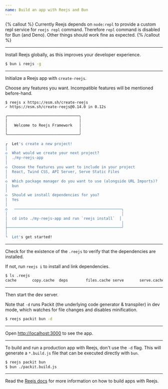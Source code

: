 ```yaml
---
name: Build an app with Reejs and Bun
---
```


{% callout %}
Currently Reejs depends on `node:repl` to provide a custom repl service for `reejs repl` command. Therefore `repl` command is disabled for Bun (and Deno). Other things should work fine as expected.
{% /callout %}

---

Install Reejs globally, as this improves your developer experience.

```sh
$ bun i reejs -g
```

---

Initialize a Reejs app with `create-reejs`.

Choose any features you want. Incompatible features will be mentioned before-hand.

```sh
$ reejs x https://esm.sh/create-reejs
✓ https://esm.sh/create-reejs@0.14.0 in 0.12s

╭────────────────────────────────╮
│                                │
│   Welcome to Reejs Framework   │
│                                │
╰────────────────────────────────╯

┌  Let's create a new project!
│
◇  What would we create your next project?
│  ./my-reejs-app
│
◇  Choose the features you want to include in your project
│  React, Twind CSS, API Server, Serve Static Files
│
◇  Which package manager do you want to use (alongside URL Imports)?
│  bun
│
◇  Should we install dependencies for you?
│  Yes
│
◇   ────────────────────────────────────────────────╮
│                                                   │
│  cd into ./my-reejs-app and run `reejs install`  │
│                                                   │
├───────────────────────────────────────────────────╯
│
└  Let's get started!

```

---

Check for the existence of the `.reejs` to verify that the dependencies are installed.

If not, run `reejs i` to install and link dependencies.

```sh
$ ls .reejs
cache       copy.cache  deps        files.cache serve       serve.cache
```

---

Then start the dev server.

Note that `-d` runs Packit (the underlying code generator & transpiler) in dev mode, which watches for file changes and disables minification.

```sh
$ reejs packit bun -d
```

---

Open [http://localhost:3000](http://localhost:3000) to see the app.

---

To build and run a production app with Reejs, don't use the `-d` flag. This will generate a `*.build.js` file that can be executed directly with `bun`.

```sh
$ reejs packit bun
$ bun ./packit.build.js
```

---

Read the [Reejs docs](https://ree.js.org/) for more information on how to build apps with Reejs.

```

```
